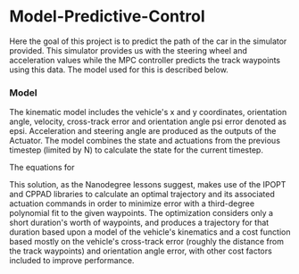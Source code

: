 # Model-Predictive-Control

Here the goal of this project is to predict the path of the car in the simulator provided. This simulator provides us with the steering wheel and acceleration values while the MPC controller predicts the track waypoints using this data. The model used for this is described below.
### Model 
The kinematic model includes the vehicle's x and y coordinates, orientation angle, velocity, cross-track error and orientation angle psi error denoted as epsi. Acceleration and steering angle are produced as the outputs of the Actuator. The model combines the state and actuations from the previous timestep (limited by N) to calculate the state for the current timestep.

The equations for 





This solution, as the Nanodegree lessons suggest, makes use of the IPOPT and CPPAD libraries to calculate an optimal trajectory and its associated actuation commands in order to minimize error with a third-degree polynomial fit to the given waypoints. The optimization considers only a short duration's worth of waypoints, and produces a trajectory for that duration based upon a model of the vehicle's kinematics and a cost function based mostly on the vehicle's cross-track error (roughly the distance from the track waypoints) and orientation angle error, with other cost factors included to improve performance.
